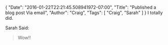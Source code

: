 {
  "Date": "2016-01-22T22:21:45.508941972-07:00",
  "Title": "Published a blog post Via email",
  "Author": "Craig",
  "Tags": [
    "Craig",
    "Sarah"
  ]
}
I totally did.

Sarah Said:

> Wow!!